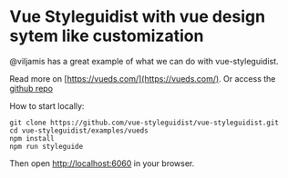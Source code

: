 # Vue Styleguidist with vue design sytem like customization

@viljamis has a great example of what we can do with vue-styleguidist.

Read more on [https://vueds.com/](https://vueds.com/). Or access the [github repo](https://github.com/viljamis/vue-design-system)

How to start locally:

```
git clone https://github.com/vue-styleguidist/vue-styleguidist.git
cd vue-styleguidist/examples/vueds
npm install
npm run styleguide
```

Then open [http://localhost:6060](http://localhost:6060) in your browser.
